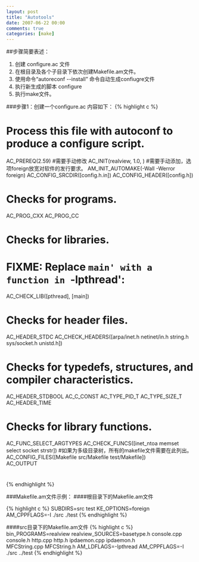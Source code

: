 ```yaml
---
layout: post
title: "Autotools"
date: 2007-06-22 00:00
comments: true
categories: [make]
---
```


##步骤简要表述：
1. 创建 configure.ac 文件
2. 在根目录及各个子目录下依次创建Makefile.am文件。
3. 使用命令“autoreconf --install” 命令自动生成confiugre文件
4. 执行新生成的脚本 configure
5. 执行make文件。

###步骤1：创建一个configure.ac
内容如下：
{% highlight c %}
# Process this file with autoconf to produce a configure script.
AC_PREREQ(2.59)
#需要手动修改
AC_INIT(realview, 1.0, )
#需要手动添加，选项foreign放宽对软件的发行要求。
AM_INIT_AUTOMAKE(-Wall -Werror foreign)
AC_CONFIG_SRCDIR([config.h.in])
AC_CONFIG_HEADER([config.h])
# Checks for programs.
AC_PROG_CXX
AC_PROG_CC
# Checks for libraries.
# FIXME: Replace `main' with a function in `-lpthread':
AC_CHECK_LIB([pthread], [main])
# Checks for header files.
AC_HEADER_STDC
AC_CHECK_HEADERS([arpa/inet.h netinet/in.h string.h sys/socket.h unistd.h])
# Checks for typedefs, structures, and compiler characteristics.
AC_HEADER_STDBOOL
AC_C_CONST
AC_TYPE_PID_T
AC_TYPE_SIZE_T
AC_HEADER_TIME
# Checks for library functions.
AC_FUNC_SELECT_ARGTYPES
AC_CHECK_FUNCS([inet_ntoa memset select socket strstr])
#如果为多级目录树，所有的makefile文件需要在此列出。
AC_CONFIG_FILES([Makefile      src/Makefile           test/Makefile])  
AC_OUTPUT
#
{% endhighlight %}

###Makefile.am文件示例：
####根目录下的Makefile.am文件

{% highlight c %}
SUBDIRS=src test 
KE_OPTIONS=foreign
AM_CPPFLAGS=-I ./src ./test
{% endhighlight %}

####src目录下的Makefile.am文件
{% highlight c %}
bin_PROGRAMS=realview
realview_SOURCES=basetype.h console.cpp console.h http.cpp http.h ipdaemon.cpp ipdaemon.h \
MFCString.cpp MFCString.h
AM_LDFLAGS=-lpthread
AM_CPPFLAGS=-I ./src ../test
{% endhighlight %}
